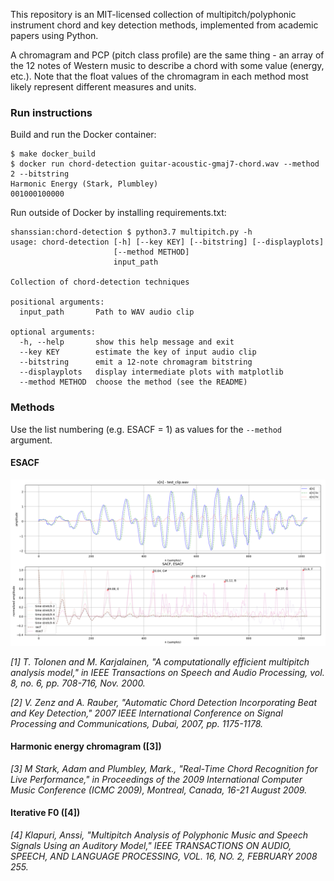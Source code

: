 This repository is an MIT-licensed collection of multipitch/polyphonic instrument chord and key detection methods, implemented from academic papers using Python.

A chromagram and PCP (pitch class profile) are the same thing - an array of the 12 notes of Western music to describe a chord with some value (energy, etc.). Note that the float values of the chromagram in each method most likely represent different measures and units.

### Run instructions

Build and run the Docker container:

```
$ make docker_build
$ docker run chord-detection guitar-acoustic-gmaj7-chord.wav --method 2 --bitstring
Harmonic Energy (Stark, Plumbley)
001000100000
```

Run outside of Docker by installing requirements.txt:

```
shanssian:chord-detection $ python3.7 multipitch.py -h
usage: chord-detection [-h] [--key KEY] [--bitstring] [--displayplots]
                       [--method METHOD]
                       input_path

Collection of chord-detection techniques

positional arguments:
  input_path       Path to WAV audio clip

optional arguments:
  -h, --help       show this help message and exit
  --key KEY        estimate the key of input audio clip
  --bitstring      emit a 12-note chromagram bitstring
  --displayplots   display intermediate plots with matplotlib
  --method METHOD  choose the method (see the README)
```

### Methods

Use the list numbering (e.g. ESACF = 1) as values for the `--method` argument.

#### ESACF

![esacf](.github/esacf_demo.png)

_[1] T. Tolonen and M. Karjalainen, "A computationally efficient multipitch analysis model," in IEEE Transactions on Speech and Audio Processing, vol. 8, no. 6, pp. 708-716, Nov. 2000._

_[2] V. Zenz and A. Rauber, "Automatic Chord Detection Incorporating Beat and Key Detection," 2007 IEEE International Conference on Signal Processing and Communications, Dubai, 2007, pp. 1175-1178._

#### Harmonic energy chromagram ([3])


_[3] M Stark, Adam and Plumbley, Mark., "Real-Time Chord Recognition for Live Performance," in Proceedings of the 2009 International Computer Music Conference (ICMC 2009), Montreal, Canada, 16-21 August 2009._

#### Iterative F0 ([4])

_[4] Klapuri, Anssi, "Multipitch Analysis of Polyphonic Music and Speech Signals Using an Auditory Model," IEEE TRANSACTIONS ON AUDIO, SPEECH, AND LANGUAGE PROCESSING, VOL. 16, NO. 2, FEBRUARY 2008 255._
